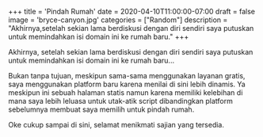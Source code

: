 +++
title = 'Pindah Rumah'
date = 2020-04-10T11:00:00-07:00
draft = false
image = 'bryce-canyon.jpg'
categories = ["Random"]
description = "Akhirnya,setelah sekian lama berdiskusi dengan diri sendiri saya putuskan untuk memindahkan isi domain ini ke rumah baru."
+++

Akhirnya, setelah sekian lama berdiskusi dengan diri sendiri saya putuskan untuk memindahkan isi domain ini ke rumah baru...

Bukan tanpa tujuan, meskipun sama-sama menggunakan layanan gratis, saya menggunakan platform baru karena menilai di sini lebih dinamis. Ya meskipun ini sebuah halaman statis namun karena memiliki kelebihan di mana saya lebih leluasa untuk utak-atik script dibandingkan platform sebelumnya membuat saya memilih untuk pindah rumah.

Oke cukup sampai di sini, selamat menikmati sajian yang tersedia.